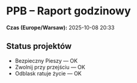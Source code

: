 # PPB – Raport godzinowy
**Czas (Europe/Warsaw):** 2025-10-08 20:33

## Status projektów
- Bezpieczny Pieszy — OK
- Zwolnij przy przejściu — OK
- Odblask ratuje życie — OK

